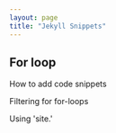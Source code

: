 ```yaml
---
layout: page
title: "Jekyll Snippets"
---
```


## For loop

How to add code snippets

Filtering for for-loops

Using 'site.'
